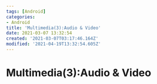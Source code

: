 ```yaml
---
tags: [Android]
categories: 
- Android
title: 'Multimedia(3):Audio & Video'
date: 2021-03-07 13:32:54
created: '2021-03-07T03:17:46.164Z'
modified: '2021-04-19T13:32:54.605Z'
---
```


# Multimedia(3):Audio & Video


